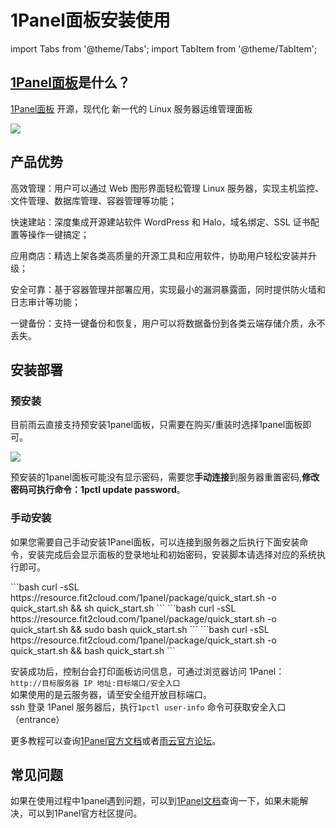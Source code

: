 # 1Panel面板安装使用

import Tabs from '@theme/Tabs';
import TabItem from '@theme/TabItem';

## [1Panel面板](https://1panel.cn/docs/)是什么？
[1Panel面板](https://1panel.cn/docs/) 开源，现代化 新一代的 Linux 服务器运维管理面板


![](https://cn-sy1.rains3.com/rainyun-assets/pic/2024/04/20240409150826_5cc21e45cd825a2ee162144f829b9a92.png)


## 产品优势

高效管理：用户可以通过 Web 图形界面轻松管理 Linux 服务器，实现主机监控、文件管理、数据库管理、容器管理等功能；

快速建站：深度集成开源建站软件 WordPress 和 Halo，域名绑定、SSL 证书配置等操作一键搞定；

应用商店：精选上架各类高质量的开源工具和应用软件，协助用户轻松安装并升级；

安全可靠：基于容器管理并部署应用，实现最小的漏洞暴露面，同时提供防火墙和日志审计等功能；

一键备份：支持一键备份和恢复，用户可以将数据备份到各类云端存储介质，永不丢失。

## 安装部署

### 预安装

目前雨云直接支持预安装1panel面板，只需要在购买/重装时选择1panel面板即可。

![](https://cn-sy1.rains3.com/rainyun-assets/pic/2024/03/20240311103038_49c9dd47f8b2aac1c0bbf083de61ddb3.png)

预安装的1panel面板可能没有显示密码，需要您**手动连接**到服务器重置密码,**修改密码可执行命令：1pctl update password**。

### 手动安装

如果您需要自己手动安装1Panel面板，可以连接到服务器之后执行下面安装命令，安装完成后会显示面板的登录地址和初始密码，安装脚本请选择对应的系统执行即可。

<Tabs>
 <TabItem value="RedHat / CentOS" label="RedHat / CentOS" >
 ```bash
 curl -sSL https://resource.fit2cloud.com/1panel/package/quick_start.sh -o quick_start.sh && sh quick_start.sh
 ```
</TabItem>
 <TabItem value="Ubuntu" label="Ubuntu" >
 ```bash
 curl -sSL https://resource.fit2cloud.com/1panel/package/quick_start.sh -o quick_start.sh && sudo bash quick_start.sh
 ```
</TabItem>
 <TabItem value="Debian" label="Debian" >
 ```bash
 curl -sSL https://resource.fit2cloud.com/1panel/package/quick_start.sh -o quick_start.sh && bash quick_start.sh
 ```
</TabItem>
</Tabs>


安装成功后，控制台会打印面板访问信息，可通过浏览器访问 1Panel： <br/>
`http://目标服务器 IP 地址:目标端口/安全入口`<br/>
如果使用的是云服务器，请至安全组开放目标端口。<br/>
ssh 登录 1Panel 服务器后，执行`1pctl user-info` 命令可获取安全入口（entrance）<br/>

更多教程可以查询[1Panel官方文档](https://1panel.cn/docs/)或者[雨云官方论坛](https://forum.rainyun.com/search?q=1panel)。

## 常见问题

如果在使用过程中1panel遇到问题，可以到[1Panel文档](https://1panel.cn/docs/faq/faq/)查询一下，如果未能解决，可以到1Panel官方社区提问。